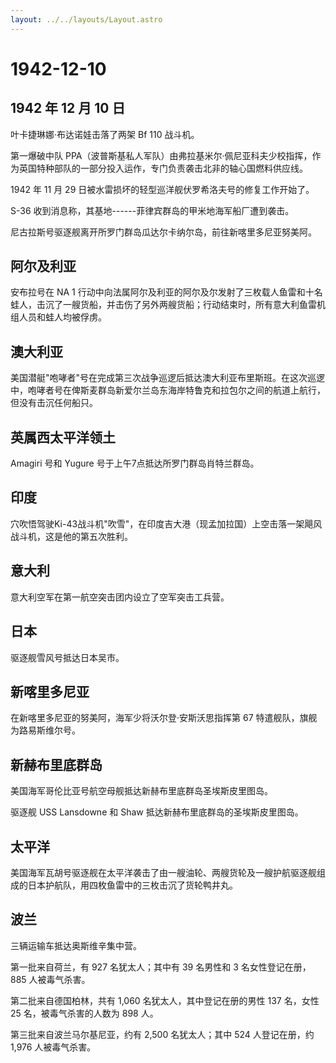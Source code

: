 ```yaml
---
layout: ../../layouts/Layout.astro
---
```


# 1942-12-10

## 1942 年 12 月 10 日

叶卡捷琳娜·布达诺娃击落了两架 Bf 110 战斗机。

第一爆破中队
PPA（波普斯基私人军队）由弗拉基米尔·佩尼亚科夫少校指挥，作为英国特种部队的一部分投入运作，专门负责袭击北非的轴心国燃料供应线。

1942 年 11 月 29 日被水雷损坏的轻型巡洋舰伏罗希洛夫号的修复工作开始了。

S-36 收到消息称，其基地------菲律宾群岛的甲米地海军船厂遭到袭击。

尼古拉斯号驱逐舰离开所罗门群岛瓜达尔卡纳尔岛，前往新喀里多尼亚努美阿。

## 阿尔及利亚

安布拉号在 NA 1
行动中向法属阿尔及利亚的阿尔及尔发射了三枚载人鱼雷和十名蛙人，击沉了一艘货船，并击伤了另外两艘货船；行动结束时，所有意大利鱼雷机组人员和蛙人均被俘虏。

## 澳大利亚

美国潜艇"咆哮者"号在完成第三次战争巡逻后抵达澳大利亚布里斯班。在这次巡逻中，咆哮者号在俾斯麦群岛新爱尔兰岛东海岸特鲁克和拉包尔之间的航道上航行，但没有击沉任何船只。

## 英属西太平洋领土

Amagiri 号和 Yugure 号于上午7点抵达所罗门群岛肖特兰群岛。

## 印度

穴吹悟驾驶Ki-43战斗机"吹雪"，在印度吉大港（现孟加拉国）上空击落一架飓风战斗机，这是他的第五次胜利。

## 意大利

意大利空军在第一航空突击团内设立了空军突击工兵营。

## 日本

驱逐舰雪风号抵达日本吴市。

## 新喀里多尼亚

在新喀里多尼亚的努美阿，海军少将沃尔登·安斯沃思指挥第 67
特遣舰队，旗舰为路易斯维尔号。

## 新赫布里底群岛

美国海军哥伦比亚号航空母舰抵达新赫布里底群岛圣埃斯皮里图岛。

驱逐舰 USS Lansdowne 和 Shaw 抵达新赫布里底群岛的圣埃斯皮里图岛。

## 太平洋

美国海军瓦胡号驱逐舰在太平洋袭击了由一艘油轮、两艘货轮及一艘护航驱逐舰组成的日本护航队，用四枚鱼雷中的三枚击沉了货轮鸭井丸。

## 波兰

三辆运输车抵达奥斯维辛集中营。

第一批来自荷兰，有 927 名犹太人；其中有 39 名男性和 3
名女性登记在册，885 人被毒气杀害。

第二批来自德国柏林，共有 1,060 名犹太人，其中登记在册的男性 137 名，女性
25 名，被毒气杀害的人数为 898 人。

第三批来自波兰马尔基尼亚，约有 2,500 名犹太人；其中 524 人登记在册，约
1,976 人被毒气杀害。